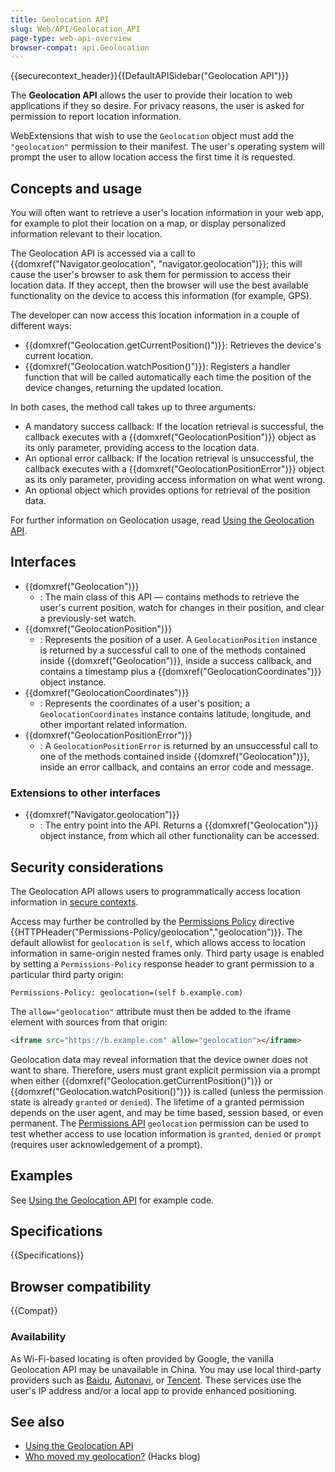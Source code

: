```yaml
---
title: Geolocation API
slug: Web/API/Geolocation_API
page-type: web-api-overview
browser-compat: api.Geolocation
---
```


{{securecontext_header}}{{DefaultAPISidebar("Geolocation API")}}

The **Geolocation API** allows the user to provide their location to web applications if they so desire. For privacy reasons, the user is asked for permission to report location information.

WebExtensions that wish to use the `Geolocation` object must add the `"geolocation"` permission to their manifest. The user's operating system will prompt the user to allow location access the first time it is requested.

## Concepts and usage

You will often want to retrieve a user's location information in your web app, for example to plot their location on a map, or display personalized information relevant to their location.

The Geolocation API is accessed via a call to {{domxref("Navigator.geolocation", "navigator.geolocation")}}; this will cause the user's browser to ask them for permission to access their location data. If they accept, then the browser will use the best available functionality on the device to access this information (for example, GPS).

The developer can now access this location information in a couple of different ways:

- {{domxref("Geolocation.getCurrentPosition()")}}: Retrieves the device's current location.
- {{domxref("Geolocation.watchPosition()")}}: Registers a handler function that will be called automatically each time the position of the device changes, returning the updated location.

In both cases, the method call takes up to three arguments:

- A mandatory success callback: If the location retrieval is successful, the callback executes with a {{domxref("GeolocationPosition")}} object as its only parameter, providing access to the location data.
- An optional error callback: If the location retrieval is unsuccessful, the callback executes with a {{domxref("GeolocationPositionError")}} object as its only parameter, providing access information on what went wrong.
- An optional object which provides options for retrieval of the position data.

For further information on Geolocation usage, read [Using the Geolocation API](/en-US/docs/Web/API/Geolocation_API/Using_the_Geolocation_API).

## Interfaces

- {{domxref("Geolocation")}}
  - : The main class of this API — contains methods to retrieve the user's current position, watch for changes in their position, and clear a previously-set watch.
- {{domxref("GeolocationPosition")}}
  - : Represents the position of a user. A `GeolocationPosition` instance is returned by a successful call to one of the methods contained inside {{domxref("Geolocation")}}, inside a success callback, and contains a timestamp plus a {{domxref("GeolocationCoordinates")}} object instance.
- {{domxref("GeolocationCoordinates")}}
  - : Represents the coordinates of a user's position; a `GeolocationCoordinates` instance contains latitude, longitude, and other important related information.
- {{domxref("GeolocationPositionError")}}
  - : A `GeolocationPositionError` is returned by an unsuccessful call to one of the methods contained inside {{domxref("Geolocation")}}, inside an error callback, and contains an error code and message.

### Extensions to other interfaces

- {{domxref("Navigator.geolocation")}}
  - : The entry point into the API. Returns a {{domxref("Geolocation")}} object instance, from which all other functionality can be accessed.

## Security considerations

The Geolocation API allows users to programmatically access location information in [secure contexts](/en-US/docs/Web/Security/Secure_Contexts).

Access may further be controlled by the [Permissions Policy](/en-US/docs/Web/HTTP/Guides/Permissions_Policy) directive {{HTTPHeader("Permissions-Policy/geolocation","geolocation")}}.
The default allowlist for `geolocation` is `self`, which allows access to location information in same-origin nested frames only.
Third party usage is enabled by setting a `Permissions-Policy` response header to grant permission to a particular third party origin:

```http
Permissions-Policy: geolocation=(self b.example.com)
```

The `allow="geolocation"` attribute must then be added to the iframe element with sources from that origin:

```html
<iframe src="https://b.example.com" allow="geolocation"></iframe>
```

Geolocation data may reveal information that the device owner does not want to share.
Therefore, users must grant explicit permission via a prompt when either {{domxref("Geolocation.getCurrentPosition()")}} or {{domxref("Geolocation.watchPosition()")}} is called (unless the permission state is already `granted` or `denied`).
The lifetime of a granted permission depends on the user agent, and may be time based, session based, or even permanent.
The [Permissions API](/en-US/docs/Web/API/Permissions_API) `geolocation` permission can be used to test whether access to use location information is `granted`, `denied` or `prompt` (requires user acknowledgement of a prompt).

## Examples

See [Using the Geolocation API](/en-US/docs/Web/API/Geolocation_API/Using_the_Geolocation_API#examples) for example code.

## Specifications

{{Specifications}}

## Browser compatibility

{{Compat}}

### Availability

As Wi-Fi-based locating is often provided by Google, the vanilla Geolocation API may be unavailable in China. You may use local third-party providers such as [Baidu](https://lbsyun.baidu.com/index.php?title=jspopular/guide/geolocation), [Autonavi](https://lbs.amap.com/api/javascript-api/guide/services/geolocation#geolocation), or [Tencent](https://lbs.qq.com/tool/component-geolocation.html). These services use the user's IP address and/or a local app to provide enhanced positioning.

## See also

- [Using the Geolocation API](/en-US/docs/Web/API/Geolocation_API/Using_the_Geolocation_API)
- [Who moved my geolocation?](https://hacks.mozilla.org/2013/10/who-moved-my-geolocation/) (Hacks blog)

